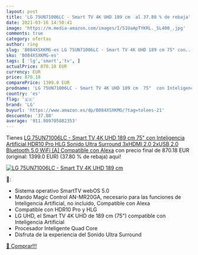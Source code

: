```yaml
---
layout: post
title: 'LG 75UN71006LC - Smart TV 4K UHD 189 cm  al 37.80 % de rebaja'
date: 2021-03-16 14:50:41
image: 'https://m.media-amazon.com/images/I/51UaApTYKRL._SL400_.jpg'
comments: true
category: ofertas
author: ring
slug: 'B084XSXKMG-es LG 75UN71006LC - Smart TV 4K UHD 189 cm 75" con...'
sku: 'B084XSXKMG-es'
tags: [ 'lg','smart','tv', ]
actualPrice: 870.18 EUR
currency: EUR
price: 870.18
comparePrice: 1399.0 EUR
prodname: 'LG 75UN71006LC - Smart TV 4K UHD 189 cm  75"  con Inteligencia Artificial  HDR10 Pro  HLG  Sonido Ultra Surround  3xHDMI 2.0  2xUSB 2.0  Bluetooth 5.0  WiFi [A]  Compatible con Alexa'
country: 'es'
flag: '🇪🇸'
brand: 'LG'
buyurl: 'https://www.amazon.es/dp/B084XSXKMG/?tag=tolees-21'
descuento: '37.80'
average: '911.989705882353'
---
```


Tienes [LG 75UN71006LC - Smart TV 4K UHD 189 cm  75"  con Inteligencia Artificial  HDR10 Pro  HLG  Sonido Ultra Surround  3xHDMI 2.0  2xUSB 2.0  Bluetooth 5.0  WiFi [A]  Compatible con Alexa](https://www.amazon.es/dp/B084XSXKMG/?tag=tolees-21) con precio final de  870.18 EUR (original: 1399.0 EUR) (37.80 %  de rebaja) aqui!

[![LG 75UN71006LC - Smart TV 4K UHD 189 cm ](https://m.media-amazon.com/images/I/51UaApTYKRL._SL400_.jpg)](https://www.amazon.es/dp/B084XSXKMG/?tag=tolees-21)

🔎:

- Sistema operativo SmartTV webOS 5.0
- Mando Magic Control AN-MR20GA, necesario para las funciones de Inteligencia Artificial, no incluido, Compatible con Alexa
- Compatible con HDR10 Pro y HLG
- LG UHD, el Smart TV 4K UHD de 189 cm (75") compatible con Inteligencia Artificial
- Procesador Inteligente Quad Core
- Disfruta de la experiencia del Sonido Ultra Surround

[🛒 Comprar!!!](https://www.amazon.es/dp/B084XSXKMG/?tag=tolees-21)
